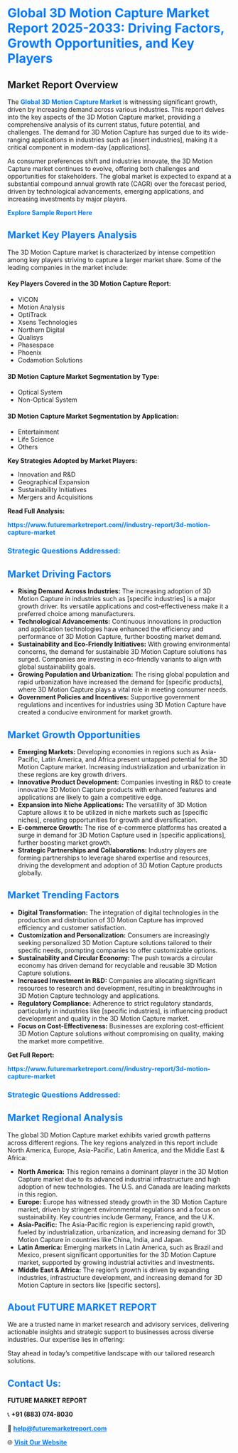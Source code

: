 <h1 style="color: #007BFF;">Global 3D Motion Capture Market Report 2025-2033: Driving Factors, Growth Opportunities, and Key Players</h1>

<section id="overview">
<h2>Market Report Overview</h2>
<p>The <a href="https://www.futuremarketreport.com//industry-report/3d-motion-capture-market" style="color: #007BFF; text-decoration: none;"><strong>Global 3D Motion Capture Market</strong></a> is witnessing significant growth, driven by increasing demand across various industries. This report delves into the key aspects of the 3D Motion Capture market, providing a comprehensive analysis of its current status, future potential, and challenges. The demand for 3D Motion Capture has surged due to its wide-ranging applications in industries such as [insert industries], making it a critical component in modern-day [applications].</p>
<p>As consumer preferences shift and industries innovate, the 3D Motion Capture market continues to evolve, offering both challenges and opportunities for stakeholders. The global market is expected to expand at a substantial compound annual growth rate (CAGR) over the forecast period, driven by technological advancements, emerging applications, and increasing investments by major players.</p>
</section>

<section id="overview">
<p><a href="https://www.futuremarketreport.com//request-sample/reportId=45359" style="color: #007BFF; text-decoration: none;"><strong>Explore Sample Report Here</strong></a></p>
</section>

<section id="key-players">
<h2 style="color: #007BFF;">Market Key Players Analysis</h2>
<p>The 3D Motion Capture market is characterized by intense competition among key players striving to capture a larger market share. Some of the leading companies in the market include:</p>
<h4>Key Players Covered in the 3D Motion Capture Report:</h4>
<ul><li>VICON</li><li>Motion Analysis</li><li>OptiTrack</li><li>Xsens Technologies</li><li>Northern Digital</li><li>Qualisys</li><li>Phasespace</li><li>Phoenix</li><li>Codamotion Solutions</li></ul>
<h4>3D Motion Capture Market Segmentation by Type:</h4>
<ul><li>Optical System</li><li>Non-Optical System</li></ul>

<h4>3D Motion Capture Market Segmentation by Application:</h4>
<ul><li>Entertainment</li><li>Life Science</li><li>Others</li></ul>
<p><strong>Key Strategies Adopted by Market Players:</strong></p>
<ul>
<li>Innovation and R&D</li>
<li>Geographical Expansion</li>
<li>Sustainability Initiatives</li>
<li>Mergers and Acquisitions</li>
</ul>
</section>

<section>
<p><strong>Read Full Analysis: </strong></p><a href="https://www.futuremarketreport.com//industry-report/3d-motion-capture-market" style="color: #007BFF; text-decoration: none;"><strong>https://www.futuremarketreport.com//industry-report/3d-motion-capture-market</strong></a>
<h3 style="color: #007BFF;">Strategic Questions Addressed:</h3>
</section>

<section id="driving-factors">
<h2 style="color: #007BFF;">Market Driving Factors</h2>
<ul>
<li><strong>Rising Demand Across Industries:</strong> The increasing adoption of 3D Motion Capture in industries such as [specific industries] is a major growth driver. Its versatile applications and cost-effectiveness make it a preferred choice among manufacturers.</li>
<li><strong>Technological Advancements:</strong> Continuous innovations in production and application technologies have enhanced the efficiency and performance of 3D Motion Capture, further boosting market demand.</li>
<li><strong>Sustainability and Eco-Friendly Initiatives:</strong> With growing environmental concerns, the demand for sustainable 3D Motion Capture solutions has surged. Companies are investing in eco-friendly variants to align with global sustainability goals.</li>
<li><strong>Growing Population and Urbanization:</strong> The rising global population and rapid urbanization have increased the demand for [specific products], where 3D Motion Capture plays a vital role in meeting consumer needs.</li>
<li><strong>Government Policies and Incentives:</strong> Supportive government regulations and incentives for industries using 3D Motion Capture have created a conducive environment for market growth.</li>
</ul>
</section>

<section id="growth-opportunities">
<h2 style="color: #007BFF;">Market Growth Opportunities</h2>
<ul>
<li><strong>Emerging Markets:</strong> Developing economies in regions such as Asia-Pacific, Latin America, and Africa present untapped potential for the 3D Motion Capture market. Increasing industrialization and urbanization in these regions are key growth drivers.</li>
<li><strong>Innovative Product Development:</strong> Companies investing in R&D to create innovative 3D Motion Capture products with enhanced features and applications are likely to gain a competitive edge.</li>
<li><strong>Expansion into Niche Applications:</strong> The versatility of 3D Motion Capture allows it to be utilized in niche markets such as [specific niches], creating opportunities for growth and diversification.</li>
<li><strong>E-commerce Growth:</strong> The rise of e-commerce platforms has created a surge in demand for 3D Motion Capture used in [specific applications], further boosting market growth.</li>
<li><strong>Strategic Partnerships and Collaborations:</strong> Industry players are forming partnerships to leverage shared expertise and resources, driving the development and adoption of 3D Motion Capture products globally.</li>
</ul>
</section>

<section id="trending-factors">
<h2 style="color: #007BFF;">Market Trending Factors</h2>
<ul>
<li><strong>Digital Transformation:</strong> The integration of digital technologies in the production and distribution of 3D Motion Capture has improved efficiency and customer satisfaction.</li>
<li><strong>Customization and Personalization:</strong> Consumers are increasingly seeking personalized 3D Motion Capture solutions tailored to their specific needs, prompting companies to offer customizable options.</li>
<li><strong>Sustainability and Circular Economy:</strong> The push towards a circular economy has driven demand for recyclable and reusable 3D Motion Capture solutions.</li>
<li><strong>Increased Investment in R&D:</strong> Companies are allocating significant resources to research and development, resulting in breakthroughs in 3D Motion Capture technology and applications.</li>
<li><strong>Regulatory Compliance:</strong> Adherence to strict regulatory standards, particularly in industries like [specific industries], is influencing product development and quality in the 3D Motion Capture market.</li>
<li><strong>Focus on Cost-Effectiveness:</strong> Businesses are exploring cost-efficient 3D Motion Capture solutions without compromising on quality, making the market more competitive.</li>
</ul>
</section>

<section>
<p><strong>Get Full Report: </strong></p><a href="https://www.futuremarketreport.com//industry-report/3d-motion-capture-market" style="color: #007BFF; text-decoration: none;"><strong>https://www.futuremarketreport.com//industry-report/3d-motion-capture-market</strong></a>
<h3 style="color: #007BFF;">Strategic Questions Addressed:</h3>
</section>


<section id="regional-analysis">
<h2 style="color: #007BFF;">Market Regional Analysis</h2>
<p>The global 3D Motion Capture market exhibits varied growth patterns across different regions. The key regions analyzed in this report include North America, Europe, Asia-Pacific, Latin America, and the Middle East & Africa:</p>
<ul>
<li><strong>North America:</strong> This region remains a dominant player in the 3D Motion Capture market due to its advanced industrial infrastructure and high adoption of new technologies. The U.S. and Canada are leading markets in this region.</li>
<li><strong>Europe:</strong> Europe has witnessed steady growth in the 3D Motion Capture market, driven by stringent environmental regulations and a focus on sustainability. Key countries include Germany, France, and the U.K.</li>
<li><strong>Asia-Pacific:</strong> The Asia-Pacific region is experiencing rapid growth, fueled by industrialization, urbanization, and increasing demand for 3D Motion Capture in countries like China, India, and Japan.</li>
<li><strong>Latin America:</strong> Emerging markets in Latin America, such as Brazil and Mexico, present significant opportunities for the 3D Motion Capture market, supported by growing industrial activities and investments.</li>
<li><strong>Middle East & Africa:</strong> The region’s growth is driven by expanding industries, infrastructure development, and increasing demand for 3D Motion Capture in sectors like [specific sectors].</li>
</ul>
</section>

<footer>
<h2 style="color: #007BFF;">About FUTURE MARKET REPORT</h2>
<p>We are a trusted name in market research and advisory services, delivering actionable insights and strategic support to businesses across diverse industries. Our expertise lies in offering:</p>

<p>Stay ahead in today’s competitive landscape with our tailored research solutions.</p>

<h2 style="color: #007BFF;">Contact Us:</h2>
<p><strong>FUTURE MARKET REPORT</strong></p>
<p>📞 <strong>+91 (883) 074-8030</strong></p>
<p>📧 <strong><a href="mailto:help@futuremarketreport.com" style="color: #007BFF;">help@futuremarketreport.com</a></strong></p>
<p>🌐 <strong><a href="https://www.futuremarketreport.com/" style="color: #007BFF;">Visit Our Website</a></strong></p>
</footer>